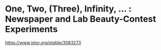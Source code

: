 # One, Two, (Three), Infinity, ... : Newspaper and Lab Beauty-Contest Experiments
https://www.jstor.org/stable/3083273
